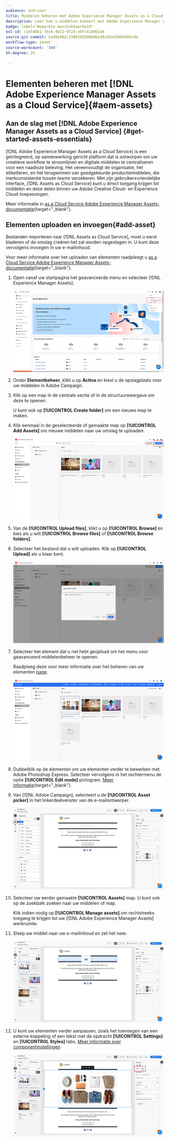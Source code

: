 ```yaml
---
audience: end-user
title: Middelen beheren met Adobe Experience Manager Assets as a Cloud Service
description: Leer hoe u middelen beheert met Adobe Experience Manager Assets as a Cloud Service
badge: label="Beperkte beschikbaarheid"
exl-id: c1e548b1-f4c6-4672-9724-edfc418063a6
source-git-commit: 5ad8e402c330b192b00b8be36cb3e29403666c9e
workflow-type: tm+mt
source-wordcount: '360'
ht-degree: 2%

---
```


# Elementen beheren met [!DNL Adobe Experience Manager Assets as a Cloud Service]{#aem-assets}

## Aan de slag met [!DNL Adobe Experience Manager Assets as a Cloud Service] {#get-started-assets-essentials}

[!DNL Adobe Experience Manager Assets as a Cloud Service] is een geïntegreerd, op samenwerking gericht platform dat is ontworpen om uw creatieve workflow te stroomlijnen en digitale middelen te centraliseren voor een naadloze beleving. Het vereenvoudigt de organisatie, het etiketteren, en het terugwinnen van goedgekeurde productiemiddelen, die merkconsistentie tussen teams verzekeren. Met zijn gebruikersvriendelijke interface, [!DNL Assets as Cloud Service] kunt u direct toegang krijgen tot middelen en deze delen binnen uw Adobe Creative Cloud- en Experience Cloud-toepassingen.

Meer informatie in [as a Cloud Service Adobe Experience Manager Assets-documentatie](https://experienceleague.adobe.com/docs/experience-manager-cloud-service/content/assets/home.html){target="_blank"}.

## Elementen uploaden en invoegen{#add-asset}

Bestanden importeren naar [!DNL Assets as Cloud Service], moet u eerst bladeren of de omslag creëren het zal worden opgeslagen in. U kunt deze vervolgens invoegen in uw e-mailinhoud.

Voor meer informatie over het uploaden van elementen raadpleegt u [as a Cloud Service Adobe Experience Manager Assets-documentatie](https://experienceleague.adobe.com/docs/experience-manager-cloud-service/content/assets/assets-view/add-delete-assets-view.html){target="_blank"}.

1. Open vanaf uw startpagina het geavanceerde menu en selecteer [!DNL Experience Manager Assets].

   ![](assets/assets_1.png)

1. Onder **Elementbeheer**, klikt u op **Activa** en kiest u de opslagplaats voor uw middelen in Adobe Campaign.

1. Klik op een map in de centrale sectie of in de structuurweergave om deze te openen.

   U kunt ook op **[!UICONTROL Create folder]** om een nieuwe map te maken.

1. Klik eenmaal in de geselecteerde of gemaakte map op **[!UICONTROL Add Assets]** om nieuwe middelen naar uw omslag te uploaden.

   ![](assets/assets_2.png)

1. Van de **[!UICONTROL Upload files]**, klikt u op **[!UICONTROL Browse]** en kies als u wilt **[!UICONTROL Browse files]** of **[!UICONTROL Browse folders]**.

1. Selecteer het bestand dat u wilt uploaden. Klik op **[!UICONTROL Upload]** als u klaar bent.

   ![](assets/assets_3.png)

1. Selecteer het element dat u net hebt geüpload om het menu voor geavanceerd middelenbeheer te openen.

   Raadpleeg deze voor meer informatie over het beheren van uw elementen [page](https://experienceleague.adobe.com/docs/experience-manager-cloud-service/content/assets/assets-view/manage-organize-assets-view.html).

   ![](assets/assets_4.png)

1. Dubbelklik op de elementen om uw elementen verder te bewerken met Adobe Photoshop Express. Selecteer vervolgens in het rechtermenu de optie **[!UICONTROL Edit mode]** pictogram. [Meer informatie](https://experienceleague.adobe.com/docs/experience-manager-cloud-service/content/assets/assets-view/edit-images-assets-view.html#edit-using-express){target="_blank"}.

1. Van [!DNL Adobe Campaign], selecteert u de **[!UICONTROL Asset picker]** in het linkerdeelvenster van de e-mailontwerper.

   ![](assets/assets_6.png)

1. Selecteer uw eerder gemaakte **[!UICONTROL Assets]** map. U kunt ook op de zoekbalk zoeken naar uw middelen of map.

   Klik indien nodig op  **[!UICONTROL Manage assets]** om rechtstreeks toegang te krijgen tot uw [!DNL Adobe Experience Manager Assets] werkruimte.

1. Sleep uw middel naar uw e-mailinhoud en zet het neer.

   ![](assets/assets_5.png)

1. U kunt uw elementen verder aanpassen, zoals het toevoegen van een externe koppeling of een tekst met de opdracht **[!UICONTROL Settings]** en **[!UICONTROL Styles]** tabs. [Meer informatie over componentinstellingen](../email/content-components.md)

   ![](assets/assets_7.png)
